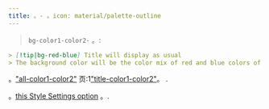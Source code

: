 ```yaml
---
title: 。- 。icon: material/palette-outline
---
```

> `bg-color1-color2-`
。:

```md
> [!tip|bg-red-blue] Title will display as usual
> The background color will be the color mix of red and blue colors of this theme
```

。["all-color1-color2"](../combined-styling/page-10.md)
页:1["title-color1-color2"](../title-styling/page-10.md)。
.

。[this Style Settings option](../../Style6Settings/Editor/Accent-Colors/index.md#enabled-extended-color-palette) 
。.

